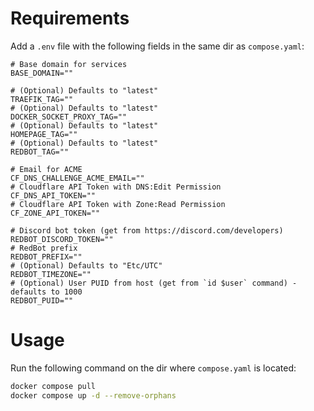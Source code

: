 # Requirements
Add a `.env` file with the following fields in the same dir as `compose.yaml`:
```.env
# Base domain for services
BASE_DOMAIN=""

# (Optional) Defaults to "latest"
TRAEFIK_TAG=""
# (Optional) Defaults to "latest"
DOCKER_SOCKET_PROXY_TAG=""
# (Optional) Defaults to "latest"
HOMEPAGE_TAG=""
# (Optional) Defaults to "latest"
REDBOT_TAG=""

# Email for ACME
CF_DNS_CHALLENGE_ACME_EMAIL=""
# Cloudflare API Token with DNS:Edit Permission
CF_DNS_API_TOKEN=""
# Cloudflare API Token with Zone:Read Permission
CF_ZONE_API_TOKEN=""

# Discord bot token (get from https://discord.com/developers)
REDBOT_DISCORD_TOKEN=""
# RedBot prefix
REDBOT_PREFIX=""
# (Optional) Defaults to "Etc/UTC"
REDBOT_TIMEZONE=""
# (Optional) User PUID from host (get from `id $user` command) - defaults to 1000
REDBOT_PUID=""
```

# Usage
Run the following command on the dir where `compose.yaml` is located:
```bash
docker compose pull
docker compose up -d --remove-orphans
```

